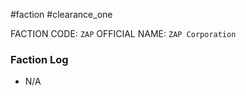 #faction #clearance_one 

FACTION CODE: `ZAP`
OFFICIAL NAME: `ZAP Corporation`
### Faction Log
 - N/A